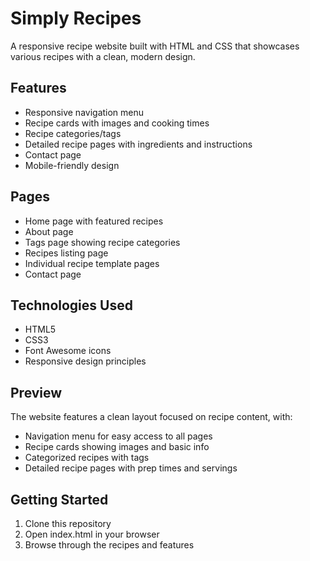 # Simply Recipes

A responsive recipe website built with HTML and CSS that showcases various recipes with a clean, modern design.

## Features

- Responsive navigation menu
- Recipe cards with images and cooking times
- Recipe categories/tags
- Detailed recipe pages with ingredients and instructions
- Contact page
- Mobile-friendly design

## Pages

- Home page with featured recipes
- About page
- Tags page showing recipe categories
- Recipes listing page
- Individual recipe template pages
- Contact page

## Technologies Used

- HTML5
- CSS3
- Font Awesome icons
- Responsive design principles

## Preview

The website features a clean layout focused on recipe content, with:
- Navigation menu for easy access to all pages
- Recipe cards showing images and basic info
- Categorized recipes with tags
- Detailed recipe pages with prep times and servings

## Getting Started

1. Clone this repository
2. Open index.html in your browser
3. Browse through the recipes and features
